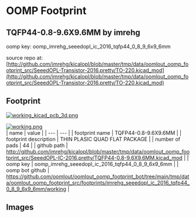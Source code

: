 # OOMP Footprint  
## TQFP44-0.8-9.6X9.6MM  by imrehg  
  
oomp key: oomp_imrehg_seeedopl_ic_2016_tqfp44_0_8_9_6x9_6mm  
  
source repo at: [http://github.com/imrehg/kicalopl/blob/master/tmp/data/oomlout_oomp_footprint_src/SeeedOPL-Transistor-2016.pretty/TO-220.kicad_mod](http://github.com/imrehg/kicalopl/blob/master/tmp/data/oomlout_oomp_footprint_src/SeeedOPL-Transistor-2016.pretty/TO-220.kicad_mod)  
## Footprint  
  
[![working_kicad_pcb_3d.png](working_kicad_pcb_3d_600.png)](working_kicad_pcb_3d.png)  
  
[![working.png](working_600.png)](working.png)  
| name | value | 
| --- | --- | 
| footprint name | TQFP44-0.8-9.6X9.6MM | 
| footprint description | THIN PLASIC QUAD FLAT PACKAGE | 
| number of pads | 44 | 
| github path | http://github.com/imrehg/kicalopl/blob/master/tmp/data/oomlout_oomp_footprint_src/SeeedOPL-IC-2016.pretty/TQFP44-0.8-9.6X9.6MM.kicad_mod | 
| oomp key | oomp_imrehg_seeedopl_ic_2016_tqfp44_0_8_9_6x9_6mm | 
| oomp bot github | https://github.com/oomlout/oomlout_oomp_footprint_bot/tree/main/tmp/data/oomlout_oomp_footprint_src/footprints/imrehg_seeedopl_ic_2016_tqfp44_0_8_9_6x9_6mm/working | 
## Images  
